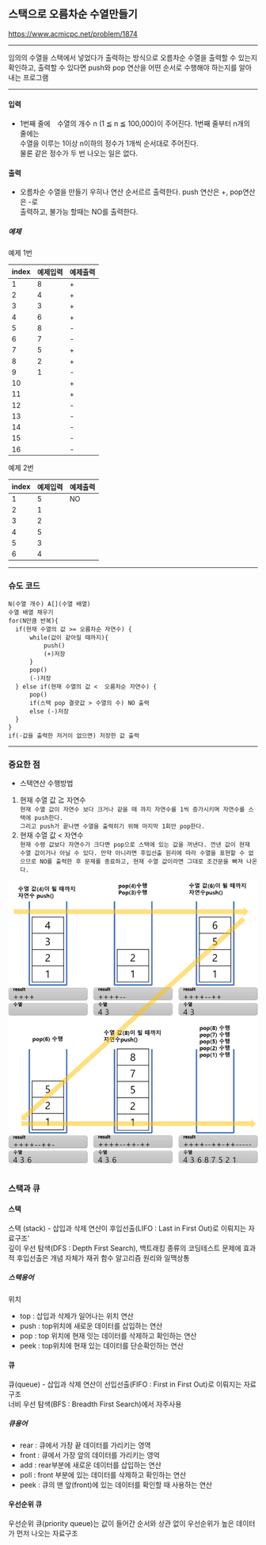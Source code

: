 ## 스택으로 오름차순 수열만들기 

https://www.acmicpc.net/problem/1874

-----
임의의 수열을 스택에서 넣었다가 출력하는 방식으로 오름차순 수열을 출력할 수 있는지
확인하고, 출력할 수 있다면 push와 pop 연산을 어떤 순서로 수행해야 하는지를 알아내는 프로그램

-----
#### 입력
- 1번째 줄에　수열의 개수 n (1 ≦ n ≦ 100,000)이 주어진다. 1번째 줄부터 n개의 줄에는  
  수열을 이루는 1이상 n이하의 정수가 1개씩 순서대로 주어진다.  
  물론 같은 정수가 두 번 나오는 일은 없다.
#### 출력
- 오름차순 수열을 만들기 우히나 연산 순서르르 출력한다. push 연산은 +, pop연산은 -로  
  출력하고, 불가능 할때는 NO를 출력한다.

##### 예제
예제 1번  

| index | 예제입력 | 예제출력 |
|-------|------|------|
| 1     | 8    | +    |
| 2     | 4    | +    |
| 3     | 3    | +    |
| 4     | 6    | +    |
| 5     | 8    | -    |
| 6     | 7    | -    |
| 7     | 5    | +    |
| 8     | 2    | +    |
| 9     | 1    | -    |
| 10    |      | +    |
| 11    |      | +    |
| 12    |      | -    |
| 13    |      | -    |
| 14    |      | -    |
| 15    |      | -    |
| 16    |      | -    |

예제 2번

| index | 예제입력 | 예제출력 |
|-------|------|------|
| 1     | 5    | NO   |
| 2     | 1    |      |
| 3     | 2    |      |
| 4     | 5    |      |
| 5     | 3    |      |
| 6     | 4    |      |



-----
### 슈도 코드
  ```
N(수열 개수) A[](수열 배열)
수열 배열 채우기
for(N만큼 반복){
    if(현재 수열의 값 >= 오름차순 자연수) {
        while(값이 같아질 때까지){
            push()
            (+)저장
        }
        pop()
        (-)저장
    } else if(현재 수열의 값 <  오름차순 자연수) {
        pop()
        if(스택 pop 결괏값 > 수열의 수) NO 출력
        else (-)저장
    }
}
if(-값을 출력한 저거이 없으면) 저장한 값 출력

  ```
-----
### 중요한 점
- 스택연산 수행방법
1. 현재 수열 값 ≧ 자연수  
   `현재 수열 값이 자연수 보다 크거나 같을 때 까지 자연수를 1씩 증가시키며 자연수를 스택에 push한다.`  
   `그리고 push가 끝나면 수열을 출력히기 위해 마지막 1회만 pop한다.`
2. 현재 수열 값 < 자연수  
   `현재 수령 값보다 자연수가 크다면 pop으로 스택에 있는 값을 꺼낸다. 껀낸 값이 현재 수열 값이거나 아닐 수 있다. 만약 아니라면 후입선출 원리에 따라 수열을 표현할 수 없으므로 NO를 출력한 후 문제를 종료하고, 현재 수열 값이라면 그대로 조건문을 빠져 나온다.`

![img_29.png](img_29.png)


### 스택과 큐

#### 스택
스택 (stack) - 삽입과 삭제 연산이 후입선출(LIFO : Last in First Out)로 이뤄지는 자료구조'  
깊이 우선 탐색(DFS : Depth First Search), 백트래킹 종류의 코딩테스트 문제에 효과적
후입선출은 개념 자체가 재귀 함수 알고리즘 원리와 일맥상통
##### 스택용어
위치
- top : 삽입과 삭제가 일어나는 위치
  연산
- push : top위치에 새로운 데이터를 삽입하는 연산
- pop : top 위치에 현재 잇는 데이터를 삭제하고 확인하는 연산
- peek : top위치에 현재 있는 데이터를 단순확인하는 연산

#### 큐
큐(queue) - 삽입과 삭제 연산이 선입선출(FIFO : First in First Out)로 이뤄지는 자료구조  
너비 우선 탐색(BFS : Breadth First Search)에서 자주사용
##### 큐용어
- rear : 큐에서 가장 끝 데이터를 가리키는 영역
- front : 큐에서 가장 앞의 데이터를 가리키는 영억
- add : rear부분에 새로운 데이터를 삽입하는 연산
- poll : front 부분에 있는 데이터를 삭제하고 확인하는 연산
- peek : 큐의 맨 앞(front)에 있는 데이터를 확인할 때 사용하는 연산

#### 우선순위 큐
우선순위 큐(priority queue)는 값이 들어간 순서와 상관 없이 우선순위가 높은 데이터가 먼저 나오는 자료구조  
